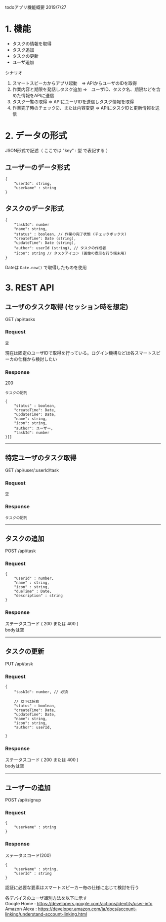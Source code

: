 todoアプリ機能概要 2019/7/27

# 1. 機能
* タスクの情報を取得
* タスク追加
* タスクの更新
* ユーザ追加

シナリオ
1. スマートスピーカからアプリ起動　=> APIからユーザのIDを取得
3. 作業内容と期限を発話しタスク追加 =>　ユーザID、タスク名、期限などを含めた情報をAPIに送信
4. タスク一覧の取得 => APIにユーザIDを送信しタスク情報を取得
4. 作業完了時のチェック☑、または内容変更 => APIにタスクIDと更新情報を送信

# 2. データの形式
JSON形式で記述（ ここでは "key" : 型 で表記する ）

## ユーザーのデータ形式
```
{
    "userId": string,
    "userName" : string
}
```

## タスクのデータ形式
```
{
    "taskId": number
    "name": string,
    "status" : boolean, // 作業の完了状態 (チェックボックス)
    "createTime": Date (string),
    "updateTime": Date (string),
    "author": userId (string), // タスクの作成者
    "icon": string // タスクアイコン (画像の表示を行う端末用)
}
```

Dateは ``` Date.now() ``` で取得したものを使用

# 3. REST API

## ユーザのタスク取得 (セッション時を想定)

GET /api/tasks

### Request
```
空 
``` 
現在は固定のユーザIDで取得を行っている。ログイン機構などは各スマートスピーカの仕様から検討したい

### Response
200
```
タスクの配列

{
    "status" : boolean,
    "createTime": Date,
    "updateTime": Date,
    "name": string,
    "icon": string,
    "author": ユーザー,
    "taskId": number
}[]
```

----

## 特定ユーザのタスク取得

GET /api/user/:userId/task

### Request
```
空
```

### Response
```
タスクの配列
```

----

## タスクの追加
POST /api/task

### Request
```
{
    "userId" : number,
    "name" : string,
    "icon" : string,
    "dueTime" : Date,
    "description" : string
}
```

### Response

ステータスコード ( 200 または 400 )  
bodyは空

---

## タスクの更新
PUT /api/task

### Request
```
{
    "taskId": number, // 必須

    // 以下は任意
    "status" : boolean,
    "createTime": Date,
    "updateTime": Date,
    "name": string,
    "icon": string,
    "author": userId,

}
```

### Response

ステータスコード ( 200 または 400 )  
bodyは空

----

## ユーザーの追加
POST /api/signup

### Request

```
{
    "userName" : string
}
```

### Response
ステータスコード(200)  
```
{
    "userName" : string,
    "userId" : string
}
```

認証に必要な要素はスマートスピーカー毎の仕様に応じて検討を行う

各デバイスのユーザ識別方法を以下に示す  
Google Home : https://developers.google.com/actions/identity/user-info  
Amazon Alexa : https://developer.amazon.com/ja/docs/account-linking/understand-account-linking.html
